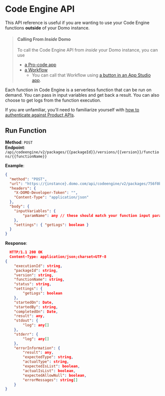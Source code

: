 # Code Engine API

This API reference is useful if you are wanting to use your Code Engine functions **outside** of your Domo instance. 

<!-- theme: info -->
> #### Calling From _Inside_ Domo
>
> To call the Code Engine API from _inside_ your Domo instance, you can use
>
> - [a Pro-code app](/docs/Apps/App-Framework/Guides/hitting-code-engine-from-an-app.md)
> - [a Workflow](https://domo-support.domo.com/s/article/000005331?language=en_US#create_workflow_from_template)
>     - You can call that Workflow using [a button in an App Studio app](https://domo-support.domo.com/minasan/s/article/000005295?language=en_US#add_a_button).

Each function in Code Engine is a serverless function that can be run on demand. You can pass in input variables and get back a result. You can also choose to get logs from the function execution.

If you are unfamiliar, you'll need to familiarize yourself with [how to authenticate against Product APIs](/docs/Getting-Started/api-authentication.md#product-apis).

## Run Function

**Method**: `POST`  
**Endpoint**: `/api/codeengine/v2/packages/{{packageId}}/versions/{{version}}/functions/{{functionName}}`

**Example**:

```json
{
  "method": "POST",
  "url": "https://{instance}.domo.com/api/codeengine/v2/packages/756f0b19-5125-44f6-b541-058980ff6a94/versions/1.0.1/functions/getExecutionDetails",
  "headers": {
    "X-DOMO-Developer-Token": "",
    "Content-Type": "application/json"
  },
  "body": {
    "inputVariables": {
        "paramName": any // these should match your function input parameters
    },
    "settings": { "getLogs": boolean }
  }
}
```

**Response**:

```json
  HTTP/1.1 200 OK
  Content-Type: application/json;charset=UTF-8
{
    "executionId": string,
    "packageId": string,
    "version": string,
    "functionName": string,
    "status": string,
    "settings": {
        "getLogs": boolean
    },
    "startedOn": Date,
    "startedBy": string,
    "completedOn": Date,
    "result": any,
    "stdout": {
        "log": any[]
    },
    "stderr": {
        "log": any[]
    },
    "errorInformation": {
        "result": any,
        "expectedType": string,
        "actualType": string,
        "expectedIsList": boolean,
        "actualIsList": boolean,
        "expectedAllowNull": boolean,
        "errorMessages": string[]
    }
}
```
